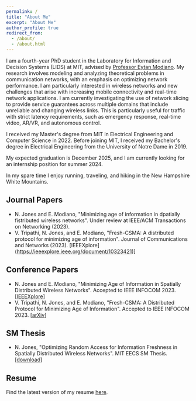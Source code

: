 ```yaml
---
permalink: /
title: "About Me"
excerpt: "About Me"
author_profile: true
redirect_from: 
  - /about/
  - /about.html
---
```

I am a fourth-year PhD student in the Laboratory for Information and Decision Systems (LIDS) at MIT, advised by [Professor Eytan Modiano](https://modiano.mit.edu/). My research involves modeling and analyzing theoretical problems in communication networks, with an emphasis on optimizing network performance. I am particularly interested in wireless networks and new challenges that arise with increasing mobile connectivity and real-time network applications. I am currently investigating the use of network slicing to provide service guarantees across multiple domains that include unreliable and changing wireless links. This is particularly useful for traffic with strict latency requirements, such as emergency response, real-time video, AR/VR, and autonomous control.

I received my Master's degree from MIT in Electrical Engineering and Computer Science in 2022. Before joining MIT, I received my Bachelor's degree in Electrical Engineering from the University of Notre Dame in 2019.

My expected graduation is December 2025, and I am currently looking for an internship position for summer 2024.

In my spare time I enjoy running, traveling, and hiking in the New Hampshire White Mountains.


## Journal Papers

  * N. Jones and E. Modiano, "Minimizing age of information in dpatially fistributed wireless networks". Under review at IEEE/ACM Transactions on Networking (2023).
  * V. Tripathi, N. Jones, and E. Modiano, "Fresh-CSMA: A distributed protocol for minimizing age of information". Journal of Communications and Networks (2023). \[IEEEXplore](https://ieeexplore.ieee.org/document/10323421)\]

## Conference Papers

  * N. Jones and E. Modiano, "Minimizing Age of Information in Spatially Distributed Wireless Networks". Accepted to IEEE INFOCOM 2023. \[[IEEEXplore](https://ieeexplore.ieee.org/document/10229041)\]
  * V. Tripathi, N. Jones, and E. Modiano, "Fresh-CSMA: A Distributed Protocol for Minimizing Age of Information". Accepted to IEEE INFOCOM 2023. \[[arXiv](https://ieeexplore.ieee.org/document/10228917)\]

## SM Thesis

  * N. Jones, "Optimizing Random Access for Information Freshness in Spatially Distributed Wireless Networks". MIT EECS SM Thesis. \[[download](https://njonesnd19.github.io/files/sm_thesis.pdf)\]


## Resume

Find the latest version of my resume [here](https://njonesnd19.github.io/files/resume.pdf).

